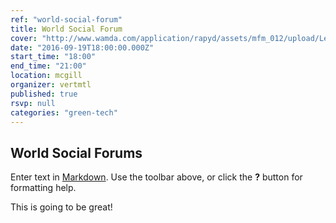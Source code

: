 ```yaml
---
ref: "world-social-forum"
title: World Social Forum
cover: "http://www.wamda.com/application/rapyd/assets/mfm_012/upload/LeanStartupMachine_Amman1.jpg"
date: "2016-09-19T18:00:00.000Z"
start_time: "18:00"
end_time: "21:00"
location: mcgill
organizer: vertmtl
published: true
rsvp: null
categories: "green-tech"
---
```

## World Social Forums

Enter text in [Markdown](http://daringfireball.net/projects/markdown/). Use the toolbar above, or click the **?** button for formatting help.

This is going to be great!
